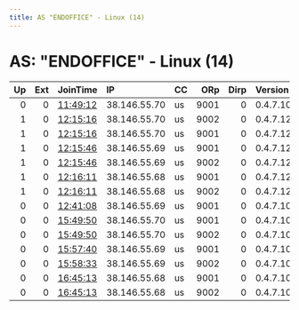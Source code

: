 ```yaml
---
title: AS "ENDOFFICE" - Linux (14)
---
```


# AS: "ENDOFFICE" - Linux (14)

|   Up |   Ext | JoinTime                                                                                              | IP           | CC   |   ORp |   Dirp | Version   | Contact   | Nickname   |   eFamMembers |
|-----:|------:|:------------------------------------------------------------------------------------------------------|:-------------|:-----|------:|-------:|:----------|:----------|:-----------|--------------:|
|    0 |     0 | [11:49:12](https://nusenu.github.io/OrNetStats/w/relay/D35E07393C8F83B9A8DBC49B743C7382B6740E28.html) | 38.146.55.70 | us   |  9001 |      0 | 0.4.7.10  | None      | TestMyTor  |             1 |
|    1 |     0 | [12:15:16](https://nusenu.github.io/OrNetStats/w/relay/AED2A9D5F1FAE90F3F382B9B1C4377EA7E53DAC6.html) | 38.146.55.70 | us   |  9002 |      0 | 0.4.7.12  | None      | TestMyTor  |             1 |
|    1 |     0 | [12:15:16](https://nusenu.github.io/OrNetStats/w/relay/F8C62DF9F788F1C16708EB6F0949B20518A382D9.html) | 38.146.55.70 | us   |  9001 |      0 | 0.4.7.12  | None      | TestMyTor  |             1 |
|    1 |     0 | [12:15:46](https://nusenu.github.io/OrNetStats/w/relay/75E9CE2A5C5EAA1E4BFBAF2F9BAC6327B07282FC.html) | 38.146.55.69 | us   |  9001 |      0 | 0.4.7.12  | None      | TestMyTor2 |             1 |
|    1 |     0 | [12:15:46](https://nusenu.github.io/OrNetStats/w/relay/E08BCFCB17E1180AE519D325123FA5E53D9C2EAF.html) | 38.146.55.69 | us   |  9002 |      0 | 0.4.7.12  | None      | TestMyTor2 |             1 |
|    1 |     0 | [12:16:11](https://nusenu.github.io/OrNetStats/w/relay/1A86F9F97E69F5947405749A5A6C0B206F5C1393.html) | 38.146.55.68 | us   |  9001 |      0 | 0.4.7.12  | None      | TestMyTor2 |             1 |
|    1 |     0 | [12:16:11](https://nusenu.github.io/OrNetStats/w/relay/65F3C1EEB858B17179452B99BC4F1AD26CAE4DE7.html) | 38.146.55.68 | us   |  9002 |      0 | 0.4.7.12  | None      | TestMyTor2 |             1 |
|    0 |     0 | [12:41:08](https://nusenu.github.io/OrNetStats/w/relay/0E509FF4ACFC43FE34E1A77400264A74FEAC0B88.html) | 38.146.55.69 | us   |  9001 |      0 | 0.4.7.10  | None      | TestMyTor2 |             1 |
|    0 |     0 | [15:49:50](https://nusenu.github.io/OrNetStats/w/relay/480A50F8B6828F24A7919D189B2141C2F369F35F.html) | 38.146.55.70 | us   |  9001 |      0 | 0.4.7.10  | None      | TestMyTor  |             1 |
|    0 |     0 | [15:49:50](https://nusenu.github.io/OrNetStats/w/relay/951661A486F6C8C41CA77DA932C435A070E5AD41.html) | 38.146.55.70 | us   |  9002 |      0 | 0.4.7.10  | None      | TestMyTor  |             1 |
|    0 |     0 | [15:57:40](https://nusenu.github.io/OrNetStats/w/relay/C48E47FB917B3F2AFDB4C632309D3D5CD4849167.html) | 38.146.55.69 | us   |  9001 |      0 | 0.4.7.10  | None      | TestMyTor2 |             1 |
|    0 |     0 | [15:58:33](https://nusenu.github.io/OrNetStats/w/relay/EEBD6D72F610F459E8FD60F9210E74FFC792E65C.html) | 38.146.55.69 | us   |  9002 |      0 | 0.4.7.10  | None      | TestMyTor2 |             1 |
|    0 |     0 | [16:45:13](https://nusenu.github.io/OrNetStats/w/relay/2926125CBEB771EFCC2ED4E4627B3F590CECADAA.html) | 38.146.55.68 | us   |  9001 |      0 | 0.4.7.10  | None      | TestMyTor2 |             1 |
|    0 |     0 | [16:45:13](https://nusenu.github.io/OrNetStats/w/relay/A2D675008B2976D624C64FF6BD06C4A86616090C.html) | 38.146.55.68 | us   |  9002 |      0 | 0.4.7.10  | None      | TestMyTor2 |             1 |
